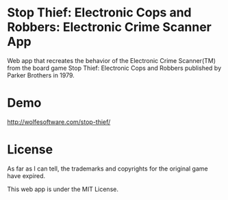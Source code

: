 # Stop Thief: Electronic Cops and Robbers: Electronic Crime Scanner App

Web app that recreates the behavior of the Electronic Crime Scanner(TM) from the board game Stop Thief: Electronic Cops and Robbers published by Parker Brothers in 1979.

# Demo

http://wolfesoftware.com/stop-thief/

# License

As far as I can tell, the trademarks and copyrights for the original game have expired.

This web app is under the MIT License.
